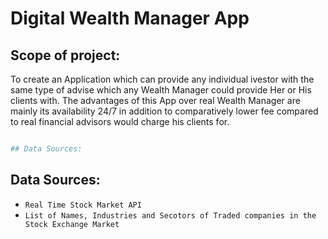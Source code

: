 # Digital Wealth Manager App

## Scope of project:

To create an Application which can provide any individual ivestor  with the same type of advise which any Wealth Manager could provide Her or His clients with.
The advantages of this App over real Wealth Manager are mainly its availability 24/7 in addition to comparatively lower fee compared to real financial advisors would charge his clients for.


```python

## Data Sources:

```

## Data Sources:


* `Real Time Stock Market API`
* `List of Names, Industries and Secotors of Traded companies in the Stock Exchange Market`






